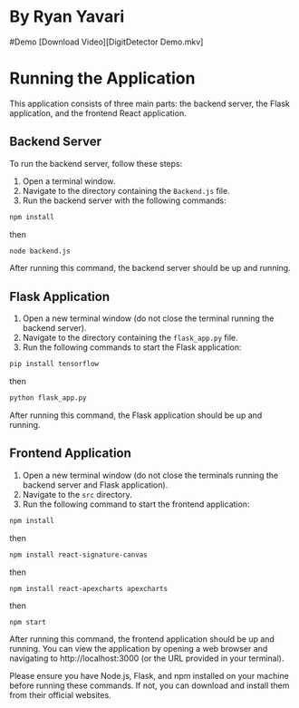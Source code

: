 # By Ryan Yavari

#Demo
[Download Video][DigitDetector Demo.mkv]


# Running the Application

This application consists of three main parts: the backend server, the Flask application, and the frontend React application.

## Backend Server

To run the backend server, follow these steps:

1. Open a terminal window.
2. Navigate to the directory containing the `Backend.js` file.
4. Run the backend server with the following commands:
```bash
npm install
```
then
```bash
node backend.js
```

After running this command, the backend server should be up and running.

## Flask Application

1. Open a new terminal window (do not close the terminal running the backend server).
2. Navigate to the directory containing the `flask_app.py` file.
3. Run the following commands to start the Flask application:
```bash
pip install tensorflow
```
then
```bash
python flask_app.py
```

After running this command, the Flask application should be up and running.

## Frontend Application

1. Open a new terminal window (do not close the terminals running the backend server and Flask application).
2. Navigate to the `src` directory.
3. Run the following command to start the frontend application:
```bash
npm install
```
then
```bash
npm install react-signature-canvas
```
then
```
npm install react-apexcharts apexcharts
```
then
```bash
npm start
```

After running this command, the frontend application should be up and running. You can view the application by opening a web browser and navigating to http://localhost:3000 (or the URL provided in your terminal).

Please ensure you have Node.js, Flask, and npm installed on your machine before running these commands. If not, you can download and install them from their official websites.
